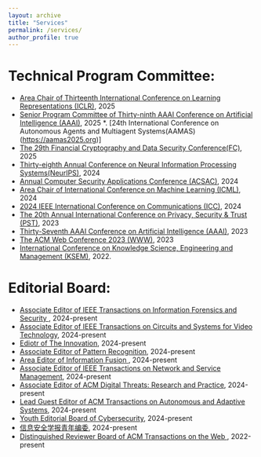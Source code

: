 ```yaml
---
layout: archive
title: "Services"
permalink: /services/
author_profile: true
---
```

Technical Program Committee:
======
*  [Area Chair of Thirteenth International Conference on Learning Representations (ICLR)](https://iclr.cc/Conferences/2025), 2025
*  [Senior Program Committee of Thirty-ninth AAAI Conference on Artificial Intelligence (AAAI)](https://aaai.org/Conferences/AAAI-23/), 2025
*. [24th International Conference on Autonomous Agents and Multiagent Systems(AAMAS)(https://aamas2025.org)]
*   [The 29th Financial Cryptography and Data Security Conference(FC)](https://fc25.ifca.ai), 2025
* [Thirty-eighth Annual Conference on Neural Information Processing Systems(NeurIPS)](https://neurips.cc/), 2024
* [Annual Computer Security Applications Conference (ACSAC)](https://www.acsac.org), 2024
* [Area Chair of International Conference on Machine Learning (ICML)](https://icml.cc/), 2024
* [2024 IEEE International Conference on Communications (ICC)](https://icc2024.ieee-icc.org/), 2024
* [The 20th Annual International Conference on Privacy, Security & Trust (PST)](https://pstnet.ca/), 2023
* [Thirty-Seventh AAAI Conference on Artificial Intelligence (AAAI)](https://aaai.org/Conferences/AAAI-23/), 2023
* [The ACM Web Conference 2023 (WWW)](https://www2023.thewebconf.org/), 2023
* [International Conference on Knowledge Science, Engineering and Management (KSEM)](https://ksem22.smart-conf.net/committee.html), 2022.
  
Editorial Board:
======
* [Associate Editor of IEEE Transactions on Information Forensics and Security ](https://signalprocessingsociety.org/publications-resources/ieee-transactions-information-forensics-and-security/editorial-board), 2024-present
* [Associate Editor of IEEE Transactions on Circuits and Systems for Video Technology](https://ieee-cas.org/publication/tcsvt), 2024-present
* [Ediotr of The Innovation](https://www.sciencedirect.com/journal/the-innovation), 2024-present
*  [Associate Editor of Pattern Recognition](https://www.sciencedirect.com/journal/pattern-recognition/about/editorial-board), 2024-present
* [Area Editor of Information Fusion ](https://www.sciencedirect.com/journal/information-fusion/about/editorial-board), 2024-present
* [Associate Editor of IEEE Transactions on Network and Service Management](https://www.comsoc.org/publications/journals/ieee-tnsm/ieee-transactions-network-and-service-management-editorial-board), 2024-present
* [Associate Editor of ACM Digital Threats: Research and Practice](https://dl.acm.org/journal/dtrap/editorial-board), 2024-present
* [Lead Guest Editor of ACM Transactions on Autonomous and Adaptive Systems](https://dl.acm.org/journal/taas/calls-for-papers), 2024-present
* [Youth Editorial Board of Cybersecurity](https://cybersecurity.springeropen.com), 2024-present
* [信息安全学报青年编委](http://jcs.iie.ac.cn/xxaqxb/ch/first_menu.aspx?parent_id=20240524145637001), 2024-present
* [Distinguished Reviewer Board of ACM Transactions on the Web ](https://dl.acm.org/journal/tweb), 2022-present
